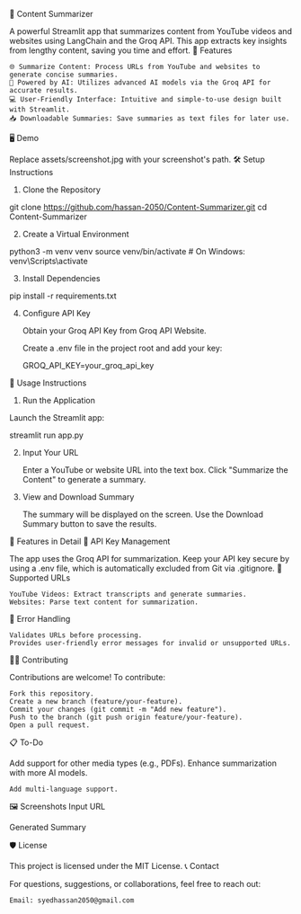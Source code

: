 📄 Content Summarizer

A powerful Streamlit app that summarizes content from YouTube videos and websites using LangChain and the Groq API. This app extracts key insights from lengthy content, saving you time and effort.
🚀 Features

    🌐 Summarize Content: Process URLs from YouTube and websites to generate concise summaries.
    🧠 Powered by AI: Utilizes advanced AI models via the Groq API for accurate results.
    💻 User-Friendly Interface: Intuitive and simple-to-use design built with Streamlit.
    📥 Downloadable Summaries: Save summaries as text files for later use.

🖥️ Demo


Replace assets/screenshot.jpg with your screenshot's path.
🛠️ Setup Instructions
1. Clone the Repository

git clone https://github.com/hassan-2050/Content-Summarizer.git
cd Content-Summarizer

2. Create a Virtual Environment

python3 -m venv venv
source venv/bin/activate  # On Windows: venv\Scripts\activate

3. Install Dependencies

pip install -r requirements.txt

4. Configure API Key

    Obtain your Groq API Key from Groq API Website.

    Create a .env file in the project root and add your key:

    GROQ_API_KEY=your_groq_api_key

📝 Usage Instructions
1. Run the Application

Launch the Streamlit app:

streamlit run app.py

2. Input Your URL

    Enter a YouTube or website URL into the text box.
    Click "Summarize the Content" to generate a summary.

3. View and Download Summary

    The summary will be displayed on the screen.
    Use the Download Summary button to save the results.

🌟 Features in Detail
🔑 API Key Management

The app uses the Groq API for summarization. Keep your API key secure by using a .env file, which is automatically excluded from Git via .gitignore.
📄 Supported URLs

    YouTube Videos: Extract transcripts and generate summaries.
    Websites: Parse text content for summarization.

🚦 Error Handling

    Validates URLs before processing.
    Provides user-friendly error messages for invalid or unsupported URLs.

🧑‍💻 Contributing

Contributions are welcome! To contribute:

    Fork this repository.
    Create a new branch (feature/your-feature).
    Commit your changes (git commit -m "Add new feature").
    Push to the branch (git push origin feature/your-feature).
    Open a pull request.

📋 To-Do

Add support for other media types (e.g., PDFs).
Enhance summarization with more AI models.

    Add multi-language support.

🖼️ Screenshots
Input URL

Generated Summary

🛡️ License

This project is licensed under the MIT License.
📞 Contact

For questions, suggestions, or collaborations, feel free to reach out:

    Email: syedhassan2050@gmail.com
    
